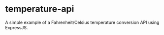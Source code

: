 # temperature-api
A simple example of a Fahrenheit/Celsius temperature conversion API using ExpressJS. 
